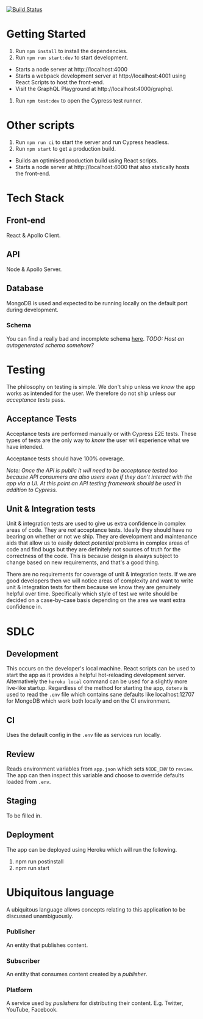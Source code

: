 [![Build Status](https://semaphoreci.com/api/v1/moderatemisbehaviour/follow/branches/master/badge.svg)](https://semaphoreci.com/moderatemisbehaviour/follow)

# Getting Started
1. Run `npm install` to install the dependencies.
1. Run `npm run start:dev` to start development.
  - Starts a node server at http://localhost:4000
  - Starts a webpack development server at http://localhost:4001 using React Scripts to host the front-end.
  - Visit the GraphQL Playground at http://localhost:4000/graphql.
1. Run `npm test:dev` to open the Cypress test runner.

# Other scripts
1. Run `npm run ci` to start the server and run Cypress headless.
1. Run `npm start` to get a production build.
  - Builds an optimised production build using React scripts.
  - Starts a node server at http://localhost:4000 that also statically hosts the front-end.

# Tech Stack
## Front-end
React & Apollo Client.

## API
Node & Apollo Server.

## Database
MongoDB is used and expected to be running locally on the default port during development.

### Schema
You can find a really bad and incomplete schema [here](https://mongo.tools/ed/project/5c27e6b7883bc061baacb0e7).
_TODO: Host an autogenerated schema somehow?_

# Testing
The philosophy on testing is simple. We don't ship unless we _know_ the app works as intended for the user.
We therefore do not ship unless our _acceptance tests_ pass.

## Acceptance Tests
Acceptance tests are performed manually or with Cypress E2E tests.
These types of tests are the only way to _know_ the user will experience what we have intended.

Acceptance tests should have 100% coverage.

_Note: Once the API is public it will need to be acceptance tested too because API consumers are also users even if they don't interact with the app via a UI. At this point an API testing framework should be used in addition to Cypress._

## Unit & Integration tests
Unit & integration tests are used to give us extra confidence in complex areas of code. They are _not_ acceptance tests. Ideally they should have no bearing on whether or not we ship.
They are development and maintenance aids that allow us to easily detect _potential_ problems in complex areas of code and find bugs but they are definitely not sources of truth for the correctness of the code. This is because design is always subject to change based on new requirements, and that's a good thing.

There are no requirements for coverage of unit & integration tests. If we are good developers then we will notice areas of complexity and want to write unit & integration tests for them because we know they are genuinely helpful over time. Specifically which style of test we write should be decided on a case-by-case basis depending on the area we want extra confidence in.

# SDLC
## Development
This occurs on the developer's local machine.
React scripts can be used to start the app as it provides a helpful hot-reloading development server.
Alternatively the `heroku local` command can be used for a slightly more live-like startup.
Regardless of the method for starting the app, `dotenv` is used to read the `.env` file which contains sane defaults like localhost:12707 for MongoDB which work both locally and on the CI environment.

## CI
Uses the default config in the `.env` file as services run locally.

## Review
Reads environment variables from `app.json` which sets `NODE_ENV` to `review`.
The app can then inspect this variable and choose to override defaults loaded from `.env`.

## Staging
To be filled in.

## Deployment
The app can be deployed using Heroku which will run the following.
1. npm run postinstall
2. npm run start

# Ubiquitous language
A ubiquitous language allows concepts relating to this application to be discussed unambiguously.

### Publisher
An entity that publishes content.

### Subscriber
An entity that consumes content created by a _publisher_.

### Platform
A service used by _puslishers_ for distributing their content.
E.g. Twitter, YouTube, Facebook.
